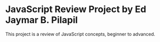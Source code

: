 # JavaScript Review Project by Ed Jaymar B. Pilapil

This project is a review of JavaScript concepts, beginner to advanced.
